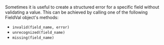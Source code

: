 Sometimes it is useful to create a structured error for a specific field without validating a value. This can be achieved by calling one of the following FieldVal object's methods:

* ```invalid(field_name, error) ``` 
* ```unrecognized(field_name) ``` 
* ```missing(field_name) ``` 